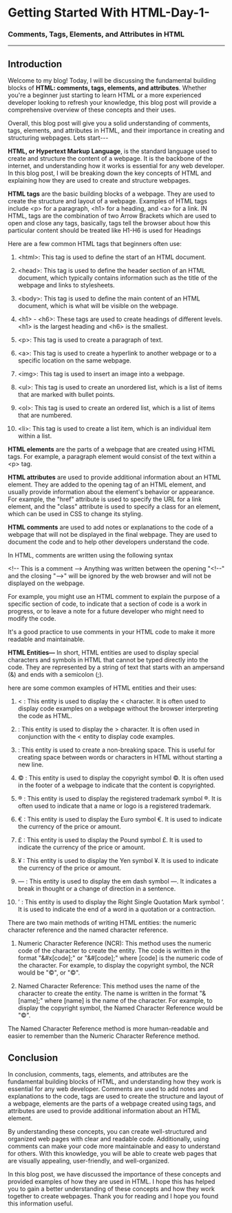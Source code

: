 # Getting Started With HTML-Day-1-

### Comments, Tags, Elements, and Attributes in HTML

---

## Introduction

Welcome to my blog! Today, I will be discussing the fundamental building blocks of **HTML: comments, tags, elements, and attributes**. Whether you're a beginner just starting to learn HTML or a more experienced developer looking to refresh your knowledge, this blog post will provide a comprehensive overview of these concepts and their uses.

Overall, this blog post will give you a solid understanding of comments, tags, elements, and attributes in HTML, and their importance in creating and structuring webpages. Lets start---

**HTML, or Hypertext Markup Language**, is the standard language used to create and structure the content of a webpage. It is the backbone of the internet, and understanding how it works is essential for any web developer. In this blog post, I will be breaking down the key concepts of HTML and explaining how they are used to create and structure webpages.

**HTML tags** are the basic building blocks of a webpage. They are used to create the structure and layout of a webpage. Examples of HTML tags include &lt;p&gt; for a paragraph, &lt;h1&gt; for a heading, and &lt;a&gt; for a link. IN HTML, tags are the combination of two Arrow Brackets which are used to open and close any tags, basically, tags tell the browser about how this particular content should be treated like H1-H6 is used for Headings

Here are a few common HTML tags that beginners often use:

1. &lt;html&gt;: This tag is used to define the start of an HTML document.
    
2. &lt;head&gt;: This tag is used to define the header section of an HTML document, which typically contains information such as the title of the webpage and links to stylesheets.
    
3. &lt;body&gt;: This tag is used to define the main content of an HTML document, which is what will be visible on the webpage.
    
4. &lt;h1&gt; - &lt;h6&gt;: These tags are used to create headings of different levels. &lt;h1&gt; is the largest heading and &lt;h6&gt; is the smallest.
    
5. &lt;p&gt;: This tag is used to create a paragraph of text.
    
6. &lt;a&gt;: This tag is used to create a hyperlink to another webpage or to a specific location on the same webpage.
    
7. &lt;img&gt;: This tag is used to insert an image into a webpage.
    
8. &lt;ul&gt;: This tag is used to create an unordered list, which is a list of items that are marked with bullet points.
    
9. &lt;ol&gt;: This tag is used to create an ordered list, which is a list of items that are numbered.
    
10. &lt;li&gt;: This tag is used to create a list item, which is an individual item within a list.
    

**HTML elements** are the parts of a webpage that are created using HTML tags. For example, a paragraph element would consist of the text within a &lt;p&gt; tag.

**HTML attributes** are used to provide additional information about an HTML element. They are added to the opening tag of an HTML element, and usually provide information about the element's behavior or appearance. For example, the "href" attribute is used to specify the URL for a link element, and the "class" attribute is used to specify a class for an element, which can be used in CSS to change its styling.

**HTML comments** are used to add notes or explanations to the code of a webpage that will not be displayed in the final webpage. They are used to document the code and to help other developers understand the code.

In HTML, comments are written using the following syntax

&lt;!-- This is a comment --&gt; Anything was written between the opening "&lt;!--" and the closing "--&gt;" will be ignored by the web browser and will not be displayed on the webpage.

For example, you might use an HTML comment to explain the purpose of a specific section of code, to indicate that a section of code is a work in progress, or to leave a note for a future developer who might need to modify the code.

It's a good practice to use comments in your HTML code to make it more readable and maintainable.

**HTML Entities—** In short, HTML entities are used to display special characters and symbols in HTML that cannot be typed directly into the code. They are represented by a string of text that starts with an ampersand (&) and ends with a semicolon (;).

here are some common examples of HTML entities and their uses:

1. &lt; : This entity is used to display the &lt; character. It is often used to display code examples on a webpage without the browser interpreting the code as HTML.
    
2. : This entity is used to display the &gt; character. It is often used in conjunction with the &lt; entity to display code examples.
    
3. : This entity is used to create a non-breaking space. This is useful for creating space between words or characters in HTML without starting a new line.
    
4. © : This entity is used to display the copyright symbol ©. It is often used in the footer of a webpage to indicate that the content is copyrighted.
    
5. ® : This entity is used to display the registered trademark symbol ®. It is often used to indicate that a name or logo is a registered trademark.
    
6. € : This entity is used to display the Euro symbol €. It is used to indicate the currency of the price or amount.
    
7. £ : This entity is used to display the Pound symbol £. It is used to indicate the currency of the price or amount.
    
8. ¥ : This entity is used to display the Yen symbol ¥. It is used to indicate the currency of the price or amount.
    
9. — : This entity is used to display the em dash symbol —. It indicates a break in thought or a change of direction in a sentence.
    
10. ’ : This entity is used to display the Right Single Quotation Mark symbol ’. It is used to indicate the end of a word in a quotation or a contraction.
    

There are two main methods of writing HTML entities: the numeric character reference and the named character reference.

1. Numeric Character Reference (NCR): This method uses the numeric code of the character to create the entity. The code is written in the format "&#x\[code\];" or "&#\[code\];" where \[code\] is the numeric code of the character. For example, to display the copyright symbol, the NCR would be "©", or "©".
    
2. Named Character Reference: This method uses the name of the character to create the entity. The name is written in the format "&\[name\];" where \[name\] is the name of the character. For example, to display the copyright symbol, the Named Character Reference would be "©".
    

The Named Character Reference method is more human-readable and easier to remember than the Numeric Character Reference method.

## Conclusion

In conclusion, comments, tags, elements, and attributes are the fundamental building blocks of HTML, and understanding how they work is essential for any web developer. Comments are used to add notes and explanations to the code, tags are used to create the structure and layout of a webpage, elements are the parts of a webpage created using tags, and attributes are used to provide additional information about an HTML element.

By understanding these concepts, you can create well-structured and organized web pages with clear and readable code. Additionally, using comments can make your code more maintainable and easy to understand for others. With this knowledge, you will be able to create web pages that are visually appealing, user-friendly, and well-organized.

In this blog post, we have discussed the importance of these concepts and provided examples of how they are used in HTML. I hope this has helped you to gain a better understanding of these concepts and how they work together to create webpages. Thank you for reading and I hope you found this information useful.